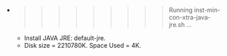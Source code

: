 * >>>>>>>>> Running inst-min-con-xtra-java-jre.sh ...
  * Install JAVA JRE: default-jre.
  * Disk size = 2210780K. Space Used = 4K.
